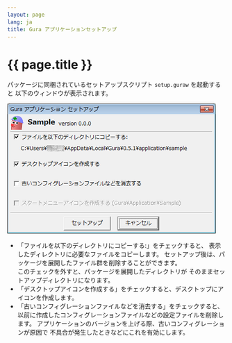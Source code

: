 ```yaml
---
layout: page
lang: ja
title: Gura アプリケーションセットアップ
---
```


# {{ page.title }}

パッケージに同梱されているセットアップスクリプト `setup.guraw` を起動すると
以下のウィンドウが表示されます。

![main](images/main.png)

* 「ファイルを以下のディレクトリにコピーする:」をチェックすると、
  表示したディレクトリに必要なファイルをコピーします。
  セットアップ後は、パッケージを展開したファイル群を削除することができます。  
  このチェックを外すと、パッケージを展開したディレクトリが
  そのままセットアップディレクトリになります。
* 「デスクトップアイコンを作成する」をチェックすると、デスクトップにアイコンを作成します。
* 「古いコンフィグレーションファイルなどを消去する」をチェックすると、
  以前に作成したコンフィグレーションファイルなどの設定ファイルを削除します。
  アプリケーションのバージョンを上げる際、古いコンフィグレーションが原因で
  不具合が発生したときなどにこれを有効にします。
